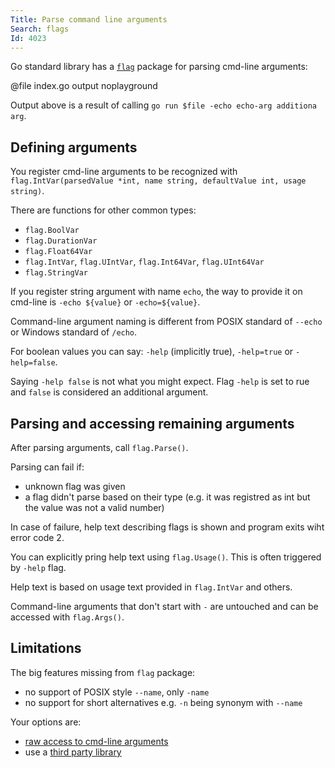 ```yaml
---
Title: Parse command line arguments
Search: flags
Id: 4023
---
```

Go standard library has a [`flag`](https://golang.org/pkg/flag/) package for parsing cmd-line arguments:

@file index.go output noplayground

Output above is a result of calling `go run $file -echo echo-arg additiona arg`.

## Defining arguments

You register cmd-line arguments to be recognized with `flag.IntVar(parsedValue *int, name string, defaultValue int, usage string)`.

There are functions for other common types:
* `flag.BoolVar`
* `flag.DurationVar`
* `flag.Float64Var`
* `flag.IntVar`, `flag.UIntVar`, `flag.Int64Var`, `flag.UInt64Var`
* `flag.StringVar`

If you register string argument with name `echo`, the way to provide it on cmd-line is `-echo ${value}` or `-echo=${value}`.

Command-line argument naming is different from POSIX standard of `--echo` or Windows standard of `/echo`.

For boolean values you can say: `-help` (implicitly true), `-help=true` or `-help=false`.

Saying `-help false` is not what you might expect. Flag `-help` is set to rue and `false` is considered an additional argument.

## Parsing and accessing remaining arguments

After parsing arguments, call `flag.Parse()`.

Parsing can fail if:
* unknown flag was given
* a flag didn't parse based on their type (e.g. it was registred as int but the value was not a valid number)

In case of failure, help text describing flags is shown and program exits wiht error code 2.

You can explicitly pring help text using `flag.Usage()`. This is often triggered by `-help` flag.

Help text is based on usage text provided in `flag.IntVar` and others.

Command-line arguments that don't start with `-` are untouched and can be accessed with `flag.Args()`.

## Limitations

The big features missing from `flag` package:
* no support of POSIX style `--name`, only `-name`
* no support for short alternatives e.g. `-n` being synonym with `--name`

Your options are:
* [raw access to cmd-line arguments](a-14047)
* use a [third party library](a-14046)
